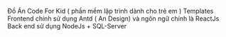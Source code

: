 Đồ Án Code For Kid ( phần mềm lập trình dành cho trẻ em ) 
Templates Frontend chính sử dụng Antd ( An Design) và ngôn ngữ chính là ReactJs
Back end sử dụng NodeJs + SQL-Server